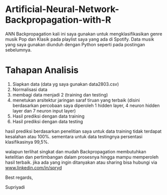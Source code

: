 # Artificial-Neural-Network-Backpropagation-with-R
ANN Backpropagation kali ini saya gunakan untuk mengklasifikasikan genre musik Pop dan Klasik pada playlist saya yang ada di Spotify. Data musik yang saya gunakan diunduh dengan Python seperti pada postingan sebelumnya.

# Tahapan Analisis
1. Siapkan data (data yg saya gunakan data2803.csv)
2. Normalisasi data
3. membagi data menjadi 2 (training dan testing)
4. menetukan arsitektur jaringan saraf tiruan yang terbaik (disini berdasarkan percobaan saya diperoleh 1 hidden layer, 4 neuron hidden layer dan 7 neuron input layer)
5. Hasil prediksi dengan data training
6. Hasil prediksi dengan data testing

hasil prediksi berdasarkan penelitian saya untuk data training tidak terdapat kesalahan atau 100%. sementara untuk data testingnya persentasi klasifikasinya 99,5%.

walapun terlihat singkat dan mudah Backpropagation membutuhkan ketelitian dan pertimbangan dalam prosesnya hingga mampu memperoleh hasil terbaik.
jika ada yang ingin ditanyakan atau sharing bisa hubungi via www.linkedin.com/in/spryd

Best regards,

Supriyadi

